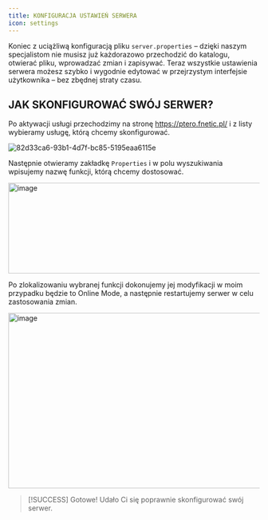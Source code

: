 ```yaml
---
title: KONFIGURACJA USTAWIEŃ SERWERA
icon: settings
---
```

Koniec z uciążliwą konfiguracją pliku ```server.properties``` – dzięki naszym specjalistom nie musisz już każdorazowo przechodzić do katalogu, otwierać pliku, wprowadzać zmian i zapisywać. Teraz wszystkie ustawienia serwera możesz szybko i wygodnie edytować w przejrzystym interfejsie użytkownika – bez zbędnej straty czasu.

## JAK SKONFIGUROWAĆ SWÓJ SERWER?
Po aktywacji usługi przechodzimy na stronę https://ptero.fnetic.pl/ i z listy wybieramy usługę, którą chcemy skonfigurować.

![82d33ca6-93b1-4d7f-bc85-5195eaa6115e](https://github.com/user-attachments/assets/7761f822-c972-4b7e-b0e4-d8d5dddb3a04)


Następnie otwieramy zakładkę ```Properties``` i w polu wyszukiwania wpisujemy nazwę funkcji, którą chcemy dostosować.


<img width="1543" height="182" alt="image" src="https://github.com/user-attachments/assets/94ca2b6b-ed41-4b87-92f9-c119bc4273a2" />


Po zlokalizowaniu wybranej funkcji dokonujemy jej modyfikacji w moim przypadku będzie to Online Mode, a następnie restartujemy serwer w celu zastosowania zmian.


<img width="1601" height="352" alt="image" src="https://github.com/user-attachments/assets/51a03df4-ad92-422b-84e1-172f1d6e7ffd" />


> [!SUCCESS]
> Gotowe! Udało Ci się poprawnie skonfigurować swój serwer.
